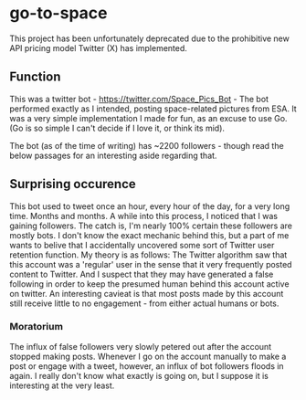# go-to-space
This project has been unfortunately deprecated due to the prohibitive new API pricing model Twitter (X) has implemented. 

## Function
This was a twitter bot - https://twitter.com/Space_Pics_Bot - 
The bot performed exactly as I intended, posting space-related pictures from ESA. It was a very simple implementation I made for fun, as an excuse to use Go. (Go is so simple I can't decide if I love it, or think its mid).

The bot (as of the time of writing) has ~2200 followers - though read the below passages for an interesting aside regarding that.

## Surprising occurence
This bot used to tweet once an hour, every hour of the day, for a very long time. Months and months. A while into this process, I noticed that I was gaining followers. The catch is, I'm nearly 100% certain these followers are mostly bots.
I don't know the exact mechanic behind this, but a part of me wants to belive that I accidentally uncovered some sort of Twitter user retention function. My theory is as follows: The Twitter algorithm saw that this account was a 'regular' user
in the sense that it very frequently posted content to Twitter. And I suspect that they may have generated a false following in order to keep the presumed human behind this account active on twitter. An interesting cavieat is that most posts made by
this account still receive little to no engagement - from either actual humans or bots. 

### Moratorium
The influx of false followers very slowly petered out after the account stopped making posts. Whenever I go on the account manually to make a post or engage with a tweet, however, an influx of bot followers floods in again. I really don't know what exactly is going on, but I suppose it is interesting at the very least.
